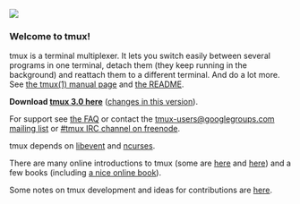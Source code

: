 ![](https://github.com/tmux/tmux/blob/master/logo/tmux-logo-medium.png?raw=true)

### Welcome to tmux!

tmux is a terminal multiplexer.  It lets you switch easily between several programs in one terminal, detach them (they keep running in the background) and reattach them to a different terminal. And do a lot more. See [the tmux(1) manual page](http://man.openbsd.org/OpenBSD-current/man1/tmux.1) and [the README](https://github.com/tmux/tmux/blob/master/.github/README.md).

**Download [tmux 3.0 here](https://github.com/tmux/tmux/releases/download/3.0/tmux-3.0.tar.gz)** ([changes in this version](https://raw.githubusercontent.com/tmux/tmux/3.0/CHANGES)).

For support see [the FAQ](FAQ) or contact the [tmux-users@googlegroups.com mailing list](mailto:tmux-users@googlegroups.com) or [#tmux IRC channel on freenode](irc://irc.freenode.net/tmux).

tmux depends on [libevent](http://libevent.org) and [ncurses](http://invisible-island.net/ncurses/).

There are many online introductions to tmux (some are [here](https://robots.thoughtbot.com/a-tmux-crash-course) and [here](http://www.hamvocke.com/blog/a-quick-and-easy-guide-to-tmux/)) and a few books (including [a nice online book](https://leanpub.com/the-tao-of-tmux/read)).

Some notes on tmux development and ideas for contributions are [here](Contributing).

